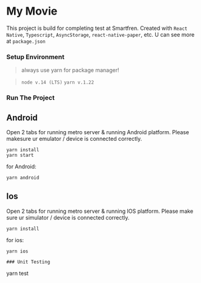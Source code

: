 # My Movie

This project is build for completing test at Smartfren. Created with `React Native`, `Typescript`, `AsyncStorage`, `react-native-paper`, etc. U can see more at `package.json`

### Setup Environment

> always use yarn for package manager!

> `node v.14 (LTS)` `yarn v.1.22`

### Run The Project

## Android

Open 2 tabs for running metro server & running Android platform. Please makesure ur emulator / device is connected correctly.

```
yarn install
yarn start
```

for Android:

```
yarn android
```

## Ios

Open 2 tabs for running metro server & running IOS platform. Please make sure ur simulator / device is connected correctly.

```
yarn install
```

for ios:

```
yarn ios

### Unit Testing

```

yarn test

```

```
